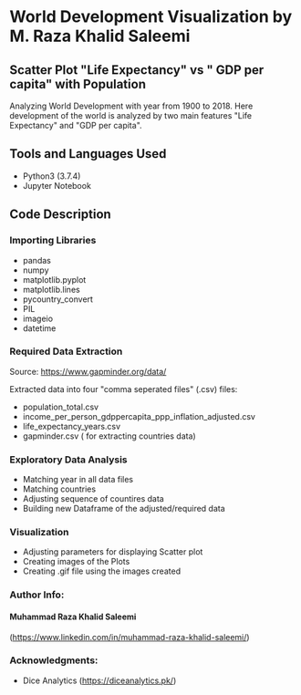 # World Development Visualization by M. Raza Khalid Saleemi
## Scatter Plot "Life Expectancy" vs " GDP per capita" with Population
Analyzing World Development with year from 1900 to 2018. Here development of the world is analyzed by two main features "Life Expectancy" and "GDP per capita".

## Tools and Languages Used
- Python3 (3.7.4)
- Jupyter Notebook

## Code Description
### Importing Libraries
- pandas
- numpy
- matplotlib.pyplot
- matplotlib.lines
- pycountry_convert
- PIL
- imageio
- datetime

### Required Data Extraction
Source: https://www.gapminder.org/data/

Extracted data into four "comma seperated files" (.csv) files:
- population_total.csv
- income_per_person_gdppercapita_ppp_inflation_adjusted.csv
- life_expectancy_years.csv
- gapminder.csv ( for extracting countries data)

### Exploratory Data Analysis
- Matching year in all data files
- Matching countries
- Adjusting sequence of countires data
- Building new Dataframe of the adjusted/required data

### Visualization
- Adjusting parameters for displaying Scatter plot
- Creating images of the Plots
- Creating .gif file using the images created

### Author Info:
#### Muhammad Raza Khalid Saleemi 
(https://www.linkedin.com/in/muhammad-raza-khalid-saleemi/)

### Acknowledgments:
- Dice Analytics (https://diceanalytics.pk/)

